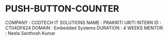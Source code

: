 # PUSH-BUTTON-COUNTER
COMPANY : CODTECH IT SOLUTIONS
NAME : PRAKRITI URITI
INTERN ID : CT04DF624
DOMAIN : Embedded Systems
DURATION : 4 WEEKS 
MENTOR : Neela Santhosh Kumar
